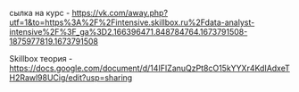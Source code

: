 сылка на курс - https://vk.com/away.php?utf=1&to=https%3A%2F%2Fintensive.skillbox.ru%2Fdata-analyst-intensive%2F%3F_ga%3D2.166396471.848784764.1673791508-1875977819.1673791508

Skillbox теория - https://docs.google.com/document/d/14IFIZanuQzPt8cO15kYYXr4KdIAdxeTH2Rawl98UCig/edit?usp=sharing



